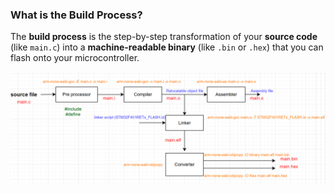 ### **What is the Build Process?**

The **build process** is the step-by-step transformation of your **source code** (like `main.c`) into a **machine-readable binary** (like `.bin` or `.hex`) that you can flash onto your microcontroller.


![linker script](./builProcess.png)